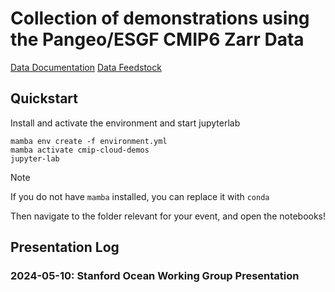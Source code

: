# Collection of demonstrations using the Pangeo/ESGF CMIP6 Zarr Data

[Data Documentation](https://pangeo-data.github.io/pangeo-cmip6-cloud/overview.html)
[Data Feedstock](https://github.com/leap-stc/cmip6-leap-feedstock)

## Quickstart

Install and activate the environment and start jupyterlab
```shell
mamba env create -f environment.yml
mamba activate cmip-cloud-demos
jupyter-lab
```

>[!NOTE]
> If you do not have `mamba` installed, you can replace it with `conda`

Then navigate to the folder relevant for your event, and open the notebooks!

## Presentation Log

### 2024-05-10: Stanford Ocean Working Group Presentation 
